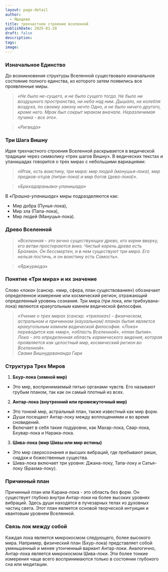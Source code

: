 ```yaml
---
layout: page-detail
author:
  - Яшодеви
title: трехчастное строение вселенной
publishDate: 2025-01-28
draft: false
description: 
tags: 
image:
---
```

### Изначальное Единство

До возникновения структуры Вселенной существовало изначальное состояние полного единства, из которого затем появились все проявленные миры.  

>*«Не было не-сущего, и не было сущего тогда. Не было ни воздушного пространства, ни неба над ним. Дышало, не колебля воздуха, по своему закону нечто Одно, и не было ничего другого, кроме него. Мрак был сокрыт мраком вначале. Неразличимая пучина - все это».*  

>*«Ригведа»*

### Три Шага Вишну

Идея трехчастного строения Вселенной раскрывается в ведической традиции через символику «трех шагов Вишну». В ведических текстах и упанишадах говорится о трех мирах с небольшими вариациями:

>*«Итак, есть воистину, три мира: мир людей (манушья-лока), мир предков-отцов (питри-лока) и мир богов (дева-лока)».* 

>*«Брихадараньяка-упанишада»*

В _«Прашна-упанишаде»_ миры подразделяются как:

- Мир добра (Пунья-лока),
- Мир зла (Папа-лока),
- Мир людей (Манушья-лока).

### Древо Вселенной

>*«Вселенная - это вечно существующее древо, его корни вверху, его ветви простираются вниз. Чистый корень древа есть Брахман. Он бессмертен, и в нем существуют три мира. Его нельзя постичь, и он воистину есть Самость».*  

>*«Яджурведа»*

### Понятие «Три мира» и их значение

Слово _«лока»_ (санскр. «мир, сфера, план существования») обозначает определенное измерение или космический регион, отражающий определенный уровень сознания. Три мира (три лока, или трибхувана-лока) являются краеугольным камнем ведической философии.

> *«Учение о трех мирах (санскр. «трилока») - физическом, астральном и причинном (каузальном) планах бытия является краеугольным камнем ведической философии. «Лока» переводится как «мир», «область Вселенной», «план бытия». Лока - это определенная область кармического видения, которая проявляется как целостный мир, космический регион во Вселенной».*  
> _Свами Вишнудевананда Гири_

### Структура Трех Миров

1. **Бхур-лока (земной мир)**
- Это мир, воспринимаемый пятью органами чувств. Его называют грубым планом, так как он самый плотный из всех.
2. **Антар-лока (внутренний или промежуточный мир)**
- Это тонкий мир, астральный план, также известный как мир форм.
- Души посещают Антар-локу между воплощениями и во время сновидений.
- Включает в себя такие подуровни, как Махар-лока, Свар-лока, Бхувар-лока и Нарака-лока.
3. **Шива-лока (мир Шивы или мир истины)**
- Это мир сверхсознания и высших вибраций, где пребывают риши, сиддхи и божественные существа.
- Шива-лока включает три уровня: Джана-локу, Тапа-локу и Сатья-локу (Брахма-локу).

### Причинный план

Причинный план или Карана-лока - это область без форм. Он существует глубоко внутри Антар-локи на более высоких уровнях вибраций. Здесь души находятся в лучезарных телах из духовных частиц света. Этот план является основой творческой интуиции и квантовым уровнем Вселенной.

### Связь лок между собой

Каждая лока является микрокосмом следующего, более высокого мира. Например, физический план (Бхур-лока) представляет собой уменьшенный и менее утонченный вариант Антар-локи. Аналогично, Антар-лока является микрокосмом Шива-локи. Эти более тонкие измерения чаще всего воспринимаются только в состоянии глубокого сна или медитации.